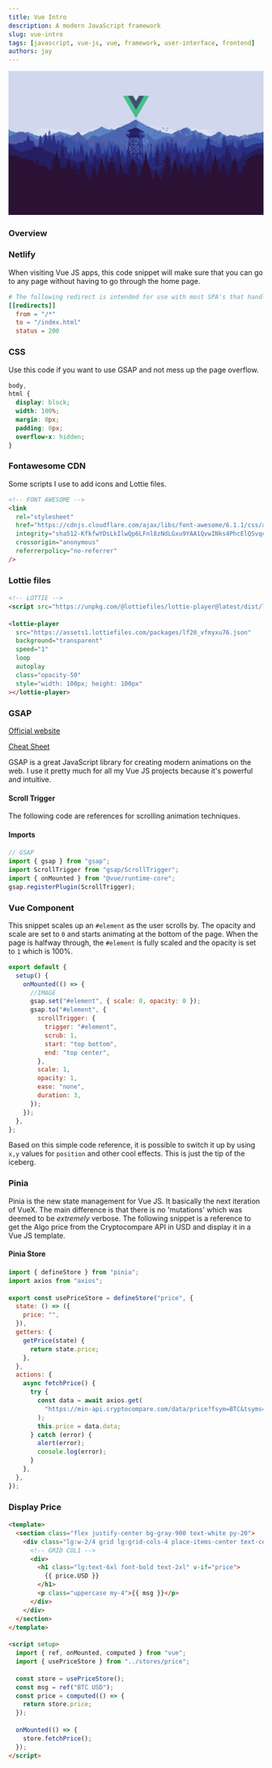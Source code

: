 ```yaml
---
title: Vue Intro
description: A modern JavaScript framework
slug: vue-intro
tags: [javascript, vue-js, vue, framework, user-interface, frontend]
authors: jay
---
```


![Vue mountain wallpaper](../blog/img/vue-intro/blog-imgs_vue.png)

<!-- truncate -->

### Overview

### Netlify

When visiting Vue JS apps, this code snippet will make sure that you can go to any page without having to go through the home page.

```toml
# The following redirect is intended for use with most SPA's that handles routing internally.
[[redirects]]
  from = "/*"
  to = "/index.html"
  status = 200
```

### CSS

Use this code if you want to use GSAP and not mess up the page overflow.

```css
body,
html {
  display: block;
  width: 100%;
  margin: 0px;
  padding: 0px;
  overflow-x: hidden;
}
```

### Fontawesome CDN

Some scripts I use to add icons and Lottie files.

```html
<!-- FONT AWESOME -->
<link
  rel="stylesheet"
  href="https://cdnjs.cloudflare.com/ajax/libs/font-awesome/6.1.1/css/all.min.css"
  integrity="sha512-KfkfwYDsLkIlwQp6LFnl8zNdLGxu9YAA1QvwINks4PhcElQSvqcyVLLD9aMhXd13uQjoXtEKNosOWaZqXgel0g=="
  crossorigin="anonymous"
  referrerpolicy="no-referrer"
/>
```

### Lottie files

```html
<!-- LOTTIE -->
<script src="https://unpkg.com/@lottiefiles/lottie-player@latest/dist/lottie-player.js"></script>

<lottie-player
  src="https://assets1.lottiefiles.com/packages/lf20_vfmyxu76.json"
  background="transparent"
  speed="1"
  loop
  autoplay
  class="opacity-50"
  style="width: 100px; height: 100px"
></lottie-player>
```

### GSAP

[Official website](https://greensock.com/)

[Cheat Sheet](https://greensock.com/cheatsheet/)

GSAP is a great JavaScript library for creating modern animations on the web. I use it pretty much for all my Vue JS projects because it's powerful and intuitive.

#### Scroll Trigger

The following code are references for scrolling animation techniques.

#### Imports

```js
// GSAP
import { gsap } from "gsap";
import ScrollTrigger from "gsap/ScrollTrigger";
import { onMounted } from "@vue/runtime-core";
gsap.registerPlugin(ScrollTrigger);
```

### Vue Component

This snippet scales up an `#element` as the user scrolls by. The opacity and scale are set to `0` and starts animating at the bottom of the page. When the page is halfway through, the `#element` is fully scaled and the opacity is set to `1` which is 100%.

```js
export default {
  setup() {
    onMounted(() => {
      //IMAGE
      gsap.set("#element", { scale: 0, opacity: 0 });
      gsap.to("#element", {
        scrollTrigger: {
          trigger: "#element",
          scrub: 1,
          start: "top bottom",
          end: "top center",
        },
        scale: 1,
        opacity: 1,
        ease: "none",
        duration: 3,
      });
    });
  },
};
```

Based on this simple code reference, it is possible to switch it up by using `x,y` values for `position` and other cool effects. This is just the tip of the iceberg.

### Pinia

Pinia is the new state management for Vue JS. It basically the next iteration of VueX. The main difference is that there is no 'mutations' which was deemed to be _extremely_ verbose. The following snippet is a reference to get the Algo price from the Cryptocompare API in USD and display it in a Vue JS template.

#### Pinia Store

```js
import { defineStore } from "pinia";
import axios from "axios";

export const usePriceStore = defineStore("price", {
  state: () => ({
    price: "",
  }),
  getters: {
    getPrice(state) {
      return state.price;
    },
  },
  actions: {
    async fetchPrice() {
      try {
        const data = await axios.get(
          "https://min-api.cryptocompare.com/data/price?fsym=BTC&tsyms=USD"
        );
        this.price = data.data;
      } catch (error) {
        alert(error);
        console.log(error);
      }
    },
  },
});
```

### Display Price

```html
<template>
  <section class="flex justify-center bg-gray-900 text-white py-20">
    <div class="lg:w-2/4 grid lg:grid-cols-4 place-items-center text-center">
      <!-- GRID COL1 -->
      <div>
        <h1 class="lg:text-6xl font-bold text-2xl" v-if="price">
          {{ price.USD }}
        </h1>
        <p class="uppercase my-4">{{ msg }}</p>
      </div>
    </div>
  </section>
</template>

<script setup>
  import { ref, onMounted, computed } from "vue";
  import { usePriceStore } from "../stores/price";

  const store = usePriceStore();
  const msg = ref("BTC USD");
  const price = computed(() => {
    return store.price;
  });

  onMounted(() => {
    store.fetchPrice();
  });
</script>
```
